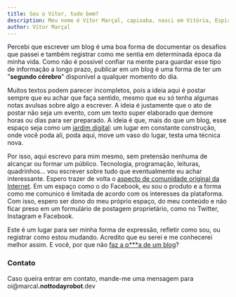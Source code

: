 ```yaml
---
title: Sou o Vítor, tudo bem?
description: Meu nome é Vítor Marçal, capixaba, nasci em Vitória, Espirito Santo, vivi em Minas e já tem uns bons longos anos que vivo no Distrito Federal.
author: Vítor Marçal
---
```


Percebi que escrever um blog é uma boa forma de documentar os desafios que passei e também registrar como me sentia em determinada época da minha vida. Como não é possível confiar na mente para guardar esse tipo de informação a longo prazo, publicar em um blog é uma forma de ter um "**segundo cérebro**" disponível a qualquer momento do dia.

Muitos textos podem parecer incompletos, pois a ideia aqui é postar sempre que eu achar que faça sentido, mesmo que eu só tenha algumas notas avulsas sobre algo a escrever. A ideia é justamente que o ato de postar não seja um evento, com um texto super elaborado que demore horas ou dias para ser preparado. A ideia é que, mais do que um blog, esse espaço seja como um [jardim digital](https://maggieappleton.com/garden-history): um lugar em constante construção, onde você poda ali, poda aqui, move um vaso do lugar, testa uma técnica nova.

Por isso, aqui escrevo para mim mesmo, sem pretensão nenhuma de alcançar ou formar um público. Tecnologia, programação, leituras, quadrinhos... vou escrever sobre tudo que eventualmente eu achar interessante. Espero trazer de volta o [aspecto de comunidade original da Internet](https://www.theverge.com/23513418/bring-back-personal-blogging). Em um espaço como o do Facebook, eu sou o produto e a forma como me comunico é limitada de acordo com os interesses da plataforma. Com isso, espero ser dono do meu próprio espaço, do meu conteúdo e não ficar preso em um formulário de postagem proprietário, como no Twitter, Instagram e Facebook.

Este é um lugar para ser minha forma de expressão, refletir como sou, ou registrar como estou mudando. Acredito que eu serei e me conhecerei melhor assim. E você, por que não [faz a p\*\*\*a de um blog](https://crieaporradeum.blog/)?

### Contato

Caso queira entrar em contato, mande-me uma mensagem para
<a><span class="obfuscated_email">oi@marcal<b>.nottodayrobot</b>.dev</span></a>